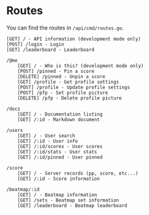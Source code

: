 # Routes

You can find the routes in `/api/cmd/routes.go`.

    [GET] / - API information (development mode only)
    [POST] /login - Login
    [GET] /leaderboard - Leaderboard

    /@me
        [GET] / - Who is this? (development mode only)
        [POST] /pinned - Pin a score
        [DELETE] /pinned - Unpin a score
        [GET] /profile - Get profile settings
        [POST] /profile - Update profile settings
        [POST] /pfp - Set profile picture
        [DELETE] /pfp - Delete profile picture

    /docs
        [GET] / - Documentation listing
        [GET] /:id - Markdown document

    /users
        [GET] / - User search
        [GET] /:id - User info
        [GET] /:id/scores - User scores
        [GET] /:id/stats - User stats
        [GET] /:id/pinned - User pinned

    /score
        [GET] / - Server records (pp, score, etc...)
        [GET] /:id - Score information

    /beatmap/:id
        [GET] / - Beatmap information
        [GET] /sets - Beatmap set information
        [GET] /leaderboard - Beatmap leaderboard
